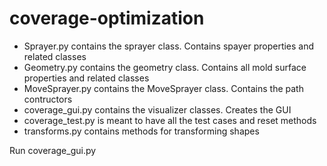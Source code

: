 # coverage-optimization

- Sprayer.py contains the sprayer class. Contains spayer properties and related classes
- Geometry.py contains the geometry class. Contains all mold surface properties and related classes
- MoveSprayer.py contains the MoveSprayer class. Contains the path contructors
- coverage_gui.py contains the visualizer classes. Creates the GUI
- coverage_test.py is meant to have all the test cases and reset methods
- transforms.py contains methods for transforming shapes


Run coverage_gui.py
